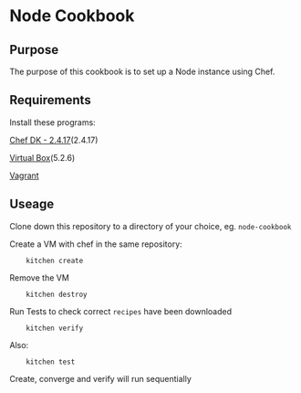 # Node Cookbook

## Purpose
The purpose of this cookbook is to set up a Node instance using Chef.

## Requirements

Install these programs:

[Chef DK - 2.4.17](https://downloads.chef.io/chefdk)(2.4.17)

[Virtual Box](https://www.virtualbox.org/wiki/Downloads)(5.2.6)

[Vagrant](https://www.vagrantup.com/downloads.html)

## Useage

Clone down this repository to a directory of your choice, eg. `node-cookbook`

Create a VM with chef in the same repository:

		kitchen create
		
Remove the VM

		kitchen destroy
		
Run Tests to check correct `recipes` have been downloaded

		kitchen verify
		
Also:

		kitchen test
		
Create, converge and verify will run sequentially


